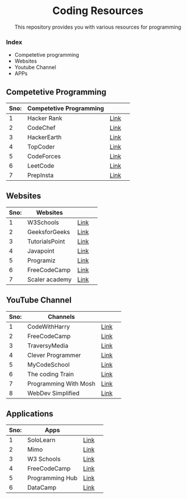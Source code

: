 # <h1 align="center">Coding Resources</h1>
<p align ="center">This repository provides you with various resources for programming</P>

### Index
- Competetive programming 
- Websites
- Youtube Channel
- APPs



## Competetive Programming

|Sno:|  Competetive Programming  |    |       |
|----| ------------- | ------------- |-------------|
|1   | Hacker Rank   | [Link](HackerRank.com)  |       
|2   | CodeChef| [Link](Sorting_Programs/InsertionSort.c)|          
|3   | HackerEarth| [Link](Sorting_Programs/SelectionSort.c)  |        
|4   | TopCoder | [Link](Sorting_Programs/Quicksort.c)|         
|5   | CodeForces  | [Link](Sorting_Programs/MergeSort.c) |        
|6   | LeetCode | [Link](heapSort.c)         | 
|7   | PrepInsta| [Link](heapSort.c)         | 

## Websites

|Sno:|  Websites |    |       |
|----| ------------- | ------------- |-------------|
|1   | W3Schools  | [Link](Sorting_Programs/bubbleSort.c)  |       
|2   | GeeksforGeeks| [Link](Sorting_Programs/InsertionSort.c)|          
|3   | TutorialsPoint| [Link](Sorting_Programs/SelectionSort.c)  |        
|4   | Javapoint | [Link](Sorting_Programs/Quicksort.c)|         
|5   | Programiz | [Link](Sorting_Programs/MergeSort.c) |        
|6   | FreeCodeCamp| [Link](heapSort.c)         | 
|7   | Scaler academy| [Link](heapSort.c)         | 


## YouTube Channel

|Sno:| Channels|    |       |
|----| ------------- | ------------- |-------------|
|1   | CodeWithHarry | [Link](Sorting_Programs/bubbleSort.c)  |       
|2   | FreeCodeCamp| [Link](Sorting_Programs/InsertionSort.c)|          
|3   | TraversyMedia| [Link](Sorting_Programs/SelectionSort.c)  |        
|4   | Clever Programmer| [Link](Sorting_Programs/Quicksort.c)|         
|5   | MyCodeSchool| [Link](Sorting_Programs/MergeSort.c) |        
|6   | The coding Train| [Link](heapSort.c)         | 
|7   | Programming With Mosh| [Link](heapSort.c)         | 
|8   | WebDev Simplified| [Link](heapSort.c)         | 

## Applications 

|Sno:| Apps|    |       |
|----| ------------- | ------------- |-------------|
|1   | SoloLearn | [Link](Sorting_Programs/bubbleSort.c)  |       
|2   | Mimo| [Link](Sorting_Programs/InsertionSort.c)|          
|3   | W3 Schools| [Link](Sorting_Programs/SelectionSort.c)  |        
|4   | FreeCodeCamp| [Link](Sorting_Programs/Quicksort.c)|         
|5   | Programming Hub| [Link](Sorting_Programs/MergeSort.c) |        
|6   | DataCamp| [Link](heapSort.c)         | 




